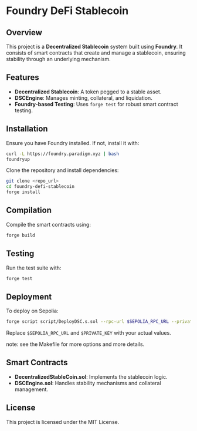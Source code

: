 # Foundry DeFi Stablecoin

## Overview
This project is a **Decentralized Stablecoin** system built using **Foundry**. It consists of smart contracts that create and manage a stablecoin, ensuring stability through an underlying mechanism.

## Features
- **Decentralized Stablecoin**: A token pegged to a stable asset.
- **DSCEngine**: Manages minting, collateral, and liquidation.
- **Foundry-based Testing**: Uses `forge test` for robust smart contract testing.

## Installation
Ensure you have Foundry installed. If not, install it with:
```sh
curl -L https://foundry.paradigm.xyz | bash
foundryup
```
Clone the repository and install dependencies:
```sh
git clone <repo_url>
cd foundry-defi-stablecoin
forge install
```

## Compilation
Compile the smart contracts using:
```sh
forge build
```

## Testing
Run the test suite with:
```sh
forge test
```

## Deployment
To deploy on Sepolia:
```sh
forge script script/DeployDSC.s.sol --rpc-url $SEPOLIA_RPC_URL --private-key $PRIVATE_KEY --broadcast
```
Replace `$SEPOLIA_RPC_URL` and `$PRIVATE_KEY` with your actual values.

note: see the Makefile for more options and more details.

## Smart Contracts
- **DecentralizedStableCoin.sol**: Implements the stablecoin logic.
- **DSCEngine.sol**: Handles stability mechanisms and collateral management.

## License
This project is licensed under the MIT License.

